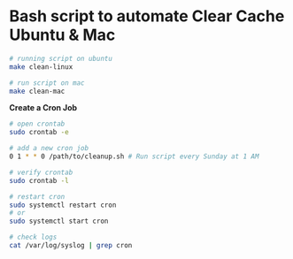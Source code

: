 # Bash script to automate Clear Cache Ubuntu & Mac

```bash
# running script on ubuntu
make clean-linux

# run script on mac 
make clean-mac 

```


**Create a Cron Job**
```bash 
# open crontab
sudo crontab -e

# add a new cron job 
0 1 * * 0 /path/to/cleanup.sh # Run script every Sunday at 1 AM

# verify crontab
sudo crontab -l

# restart cron
sudo systemctl restart cron
# or 
sudo systemctl start cron

# check logs
cat /var/log/syslog | grep cron

```
